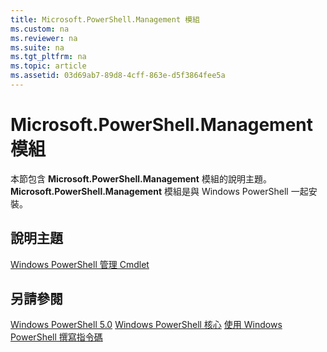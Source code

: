 ```yaml
---
title: Microsoft.PowerShell.Management 模組
ms.custom: na
ms.reviewer: na
ms.suite: na
ms.tgt_pltfrm: na
ms.topic: article
ms.assetid: 03d69ab7-89d8-4cff-863e-d5f3864fee5a
---
```

# Microsoft.PowerShell.Management 模組
本節包含 **Microsoft.PowerShell.Management** 模組的說明主題。 **Microsoft.PowerShell.Management** 模組是與 Windows PowerShell 一起安裝。

## 說明主題
[Windows PowerShell 管理 Cmdlet](http://go.microsoft.com/fwlink/?LinkID=245862)

## 另請參閱
[Windows PowerShell 5.0](Windows-PowerShell-5.0.md)
[Windows PowerShell 核心](https://technet.microsoft.com/en-us/library/4b75f1e4-f327-48f3-92ab-bf5435094d41)
[使用 Windows PowerShell 撰寫指令碼](../../getting-started/fundamental/Scripting-with-Windows-PowerShell.md)



<!--HONumber=May16_HO2-->



